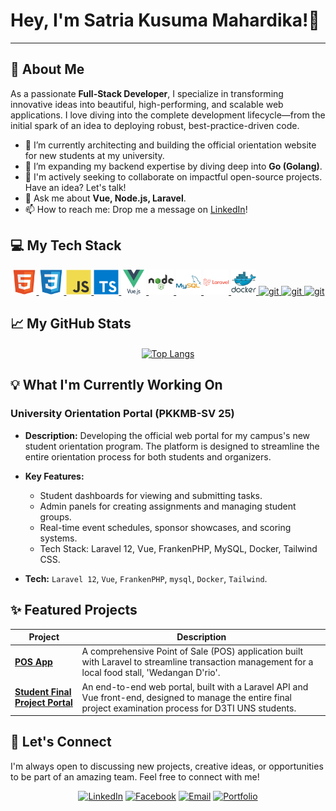 

#  Hey, I'm Satria Kusuma Mahardika!👋


---

## 🚀 About Me

As a passionate **Full-Stack Developer**, I specialize in transforming innovative ideas into beautiful, high-performing, and scalable web applications. I love diving into the complete development lifecycle—from the initial spark of an idea to deploying robust, best-practice-driven code.

- 🔭  I’m currently architecting and building the official orientation website for new students at my university.
- 🌱 I’m expanding my backend expertise by diving deep into **Go (Golang)**.
- 👯 I'm actively seeking to collaborate on impactful open-source projects. Have an idea? Let's talk!
- 💬 Ask me about **Vue, Node.js, Laravel**.
- 📫 How to reach me: Drop me a message on [LinkedIn](https://www.linkedin.com/in/satria-kusuma-mahardika-871359242/)!


## 💻 My Tech Stack

<p align="center">
  <a href="https://developer.mozilla.org/en-US/docs/Web/HTML" target="_blank" rel="noreferrer"> <img src="https://raw.githubusercontent.com/devicons/devicon/master/icons/html5/html5-original.svg" alt="html5" width="40" height="40"/> </a>
  <a href="https://developer.mozilla.org/en-US/docs/Web/CSS" target="_blank" rel="noreferrer"> <img src="https://raw.githubusercontent.com/devicons/devicon/master/icons/css3/css3-original.svg" alt="css3" width="40" height="40"/> </a>
  <a href="https://developer.mozilla.org/en-US/docs/Web/JavaScript" target="_blank" rel="noreferrer"> <img src="https://raw.githubusercontent.com/devicons/devicon/master/icons/javascript/javascript-original.svg" alt="javascript" width="40" height="40"/> </a>
  <a href="https://www.typescriptlang.org/" target="_blank" rel="noreferrer"> <img src="https://raw.githubusercontent.com/devicons/devicon/master/icons/typescript/typescript-original.svg" alt="typescript" width="40" height="40"/> </a>
  <a href="https://vuejs.org/" target="_blank" rel="noreferrer"> <img src="https://raw.githubusercontent.com/devicons/devicon/master/icons/vuejs/vuejs-original-wordmark.svg" alt="vuejs" width="40" height="40"/> </a>
  <a href="https://nodejs.org" target="_blank" rel="noreferrer"> <img src="https://raw.githubusercontent.com/devicons/devicon/master/icons/nodejs/nodejs-original-wordmark.svg" alt="nodejs" width="40" height="40"/> </a>
  <a href="https://mysql.com" target="_blank" rel="noreferrer"> <img src="https://raw.githubusercontent.com/devicons/devicon/master/icons/mysql/mysql-original-wordmark.svg" alt="mysql" width="40" height="40"/> </a>
  <a href="https://www.laravel.com/" target="_blank" rel="noreferrer"> <img src="https://raw.githubusercontent.com/devicons/devicon/master/icons/laravel/laravel-original-wordmark.svg" alt="laravel" width="40" height="40"/> </a>
  <a href="https://www.docker.com/" target="_blank" rel="noreferrer"> <img src="https://raw.githubusercontent.com/devicons/devicon/master/icons/docker/docker-original-wordmark.svg" alt="docker" width="40" height="40"/> </a>
  <a href="https://git-scm.com/" target="_blank" rel="noreferrer"> <img src="https://www.vectorlogo.zone/logos/git-scm/git-scm-icon.svg" alt="git" width="40" height="40"/> </a>
  <a href="https://tailwindcss.com/" target="_blank" rel="noreferrer"> <img src="https://www.vectorlogo.zone/logos/tailwindcss/tailwindcss-icon.svg" alt="git" width="40" height="40"/> </a>
  <a href="https://postman.com/" target="_blank" rel="noreferrer"> <img src="https://www.vectorlogo.zone/logos/getpostman/getpostman-icon.svg" alt="git" width="40" height="40"/> </a>
</p>


## 📈 My GitHub Stats

<p align="center">

  <a href="https://github.com/anuraghazra/github-readme-stats">
    <img align="center" src="https://github-readme-stats.vercel.app/api/top-langs/?username=satriaksm&layout=compact&theme=dracula" alt="Top Langs" />
  </a>
</p>


## 💡 What I'm Currently Working On

### University Orientation Portal (PKKMB-SV 25)
- **Description:** Developing the official web portal for my campus's new student orientation program. The platform is designed to streamline the entire orientation process for both students and organizers.

- **Key Features:**
    - Student dashboards for viewing and submitting tasks.
    - Admin panels for creating assignments and managing student groups.
    - Real-time event schedules, sponsor showcases, and scoring systems.
    - Tech Stack: Laravel 12, Vue, FrankenPHP, MySQL, Docker, Tailwind CSS.

- **Tech:** `Laravel 12`, `Vue`, `FrankenPHP`, `mysql`, `Docker`, `Tailwind`.


## ✨ Featured Projects

| Project | Description 
|---|---
| **[POS App](link-to-repo)** | A comprehensive Point of Sale (POS) application built with Laravel to streamline transaction management for a local food stall, 'Wedangan D'rio'. 
| **[Student Final Project Portal](link-to-repo)** | An end-to-end web portal, built with a Laravel API and Vue front-end, designed to manage the entire final project examination process for D3TI UNS students.

## 💬 Let's Connect

I'm always open to discussing new projects, creative ideas, or opportunities to be part of an amazing team. Feel free to connect with me!

<p align="center">
  <a href="https://www.linkedin.com/in/satriaksm" target="_blank"><img src="https://img.shields.io/badge/LinkedIn-0077B5?style=for-the-badge&logo=linkedin&logoColor=white" alt="LinkedIn"/></a>
  <a href="https://www.facebook.com/satriakusuma213/" target="_blank"><img src="https://img.shields.io/badge/Facebook-1DA1F2?style=for-the-badge&logo=facebook&logoColor=white" alt="Facebook"/></a>
  <a href="mailto:satriaksm.20@gmail.com"><img src="https://img.shields.io/badge/Gmail-D14836?style=for-the-badge&logo=gmail&logoColor=white" alt="Email"/></a>
  <a href="https://your-portfolio-website.com/" target="_blank"><img src="https://img.shields.io/badge/Portfolio-255E63?style=for-the-badge&logo=hyper&logoColor=white" alt="Portfolio"/></a>
</p>